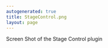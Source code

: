 ```yaml
---
autogenerated: true
title: StageControl.png
layout: page
---
```


Screen Shot of the Stage Control plugin
